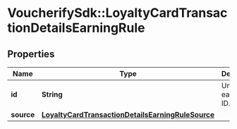 # VoucherifySdk::LoyaltyCardTransactionDetailsEarningRule

## Properties

| Name | Type | Description | Notes |
| ---- | ---- | ----------- | ----- |
| **id** | **String** | Unique earning rule ID. | [optional] |
| **source** | [**LoyaltyCardTransactionDetailsEarningRuleSource**](LoyaltyCardTransactionDetailsEarningRuleSource.md) |  | [optional] |

